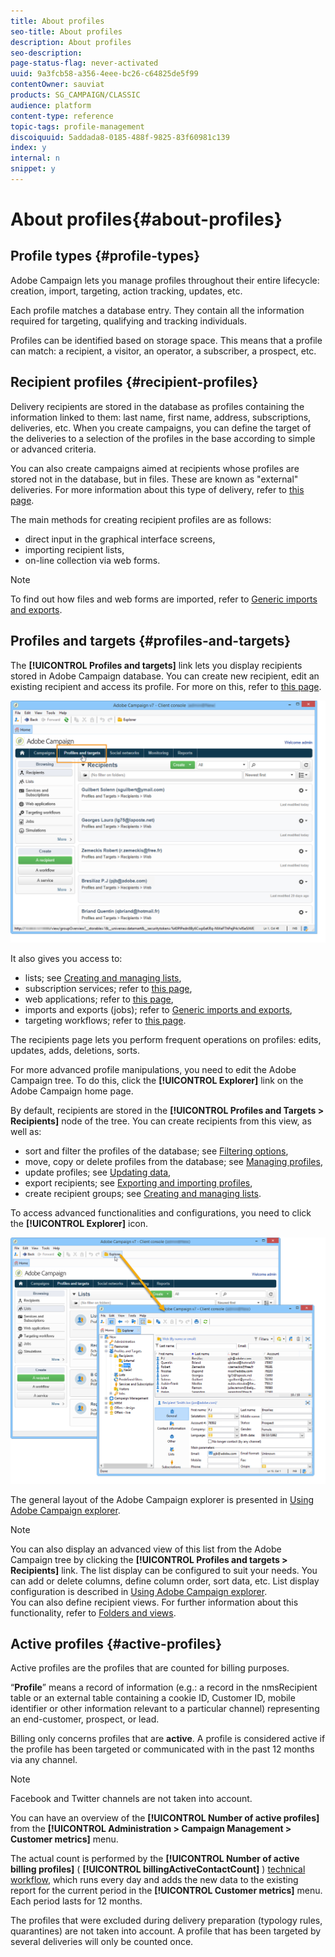 ```yaml
---
title: About profiles
seo-title: About profiles
description: About profiles
seo-description: 
page-status-flag: never-activated
uuid: 9a3fcb58-a356-4eee-bc26-c64825de5f99
contentOwner: sauviat
products: SG_CAMPAIGN/CLASSIC
audience: platform
content-type: reference
topic-tags: profile-management
discoiquuid: 5addada8-0185-488f-9825-83f60981c139
index: y
internal: n
snippet: y
---
```


# About profiles{#about-profiles}

## Profile types {#profile-types}

Adobe Campaign lets you manage profiles throughout their entire lifecycle: creation, import, targeting, action tracking, updates, etc.

Each profile matches a database entry. They contain all the information required for targeting, qualifying and tracking individuals.

Profiles can be identified based on storage space. This means that a profile can match: a recipient, a visitor, an operator, a subscriber, a prospect, etc.

## Recipient profiles {#recipient-profiles}

Delivery recipients are stored in the database as profiles containing the information linked to them: last name, first name, address, subscriptions, deliveries, etc. When you create campaigns, you can define the target of the deliveries to a selection of the profiles in the base according to simple or advanced criteria.

You can also create campaigns aimed at recipients whose profiles are stored not in the database, but in files. These are known as "external" deliveries. For more information about this type of delivery, refer to [this page](../../delivery/using/key-steps-when-creating-a-delivery.md#selecting-external-recipients).

The main methods for creating recipient profiles are as follows:

* direct input in the graphical interface screens,
* importing recipient lists,
* on-line collection via web forms.

>[!NOTE]
>
>To find out how files and web forms are imported, refer to [Generic imports and exports](../../platform/using/generic-imports-and-exports.md).

## Profiles and targets {#profiles-and-targets}

The **[!UICONTROL Profiles and targets]** link lets you display recipients stored in Adobe Campaign database. You can create new recipient, edit an existing recipient and access its profile. For more on this, refer to [this page](../../platform/using/editing-a-profile.md).

![](assets/d_ncs_user_interface_target_link.png)

It also gives you access to:

* lists; see [Creating and managing lists](../../platform/using/creating-and-managing-lists.md),
* subscription services; refer to [this page](../../delivery/using/managing-subscriptions.md),
* web applications; refer to [this page](../../web/using/about-web-applications.md),
* imports and exports (jobs); refer to [Generic imports and exports](../../platform/using/generic-imports-and-exports.md),
* targeting workflows; refer to [this page](../../workflow/using/building-a-workflow.md#implementation-steps-).

The recipients page lets you perform frequent operations on profiles: edits, updates, adds, deletions, sorts.

For more advanced profile manipulations, you need to edit the Adobe Campaign tree. To do this, click the **[!UICONTROL Explorer]** link on the Adobe Campaign home page.

By default, recipients are stored in the **[!UICONTROL Profiles and Targets > Recipients]** node of the tree. You can create recipients from this view, as well as:

* sort and filter the profiles of the database; see [Filtering options](../../platform/using/filtering-options.md),
* move, copy or delete profiles from the database; see [Managing profiles](../../platform/using/managing-profiles.md),
* update profiles; see [Updating data](../../platform/using/updating-data.md),
* export recipients; see [Exporting and importing profiles](../../platform/using/exporting-and-importing-profiles.md),
* create recipient groups; see [Creating and managing lists](../../platform/using/creating-and-managing-lists.md).

To access advanced functionalities and configurations, you need to click the **[!UICONTROL Explorer]** icon. 

![](assets/d_ncs_user_interface01.png)

The general layout of the Adobe Campaign explorer is presented in [Using Adobe Campaign explorer](../../platform/using/adobe-campaign-workspace.md#using-adobe-campaign-explorer).

>[!NOTE]
>
>You can also display an advanced view of this list from the Adobe Campaign tree by clicking the **[!UICONTROL Profiles and targets > Recipients]** link. The list display can be configured to suit your needs. You can add or delete columns, define column order, sort data, etc. List display configuration is described in [Using Adobe Campaign explorer](../../platform/using/adobe-campaign-workspace.md#using-adobe-campaign-explorer).  
>You can also define recipient views. For further information about this functionality, refer to [Folders and views](../../platform/using/access-management.md#folders-and-views).

## Active profiles {#active-profiles}

Active profiles are the profiles that are counted for billing purposes.

“**Profile**” means a record of information (e.g.: a record in the nmsRecipient table or an external table containing a cookie ID, Customer ID, mobile identifier or other information relevant to a particular channel) representing an end-customer, prospect, or lead.

Billing only concerns profiles that are **active**. A profile is considered active if the profile has been targeted or communicated with in the past 12 months via any channel.

>[!NOTE]
>
>Facebook and Twitter channels are not taken into account.

You can have an overview of the **[!UICONTROL Number of active profiles]** from the **[!UICONTROL Administration > Campaign Management > Customer metrics]** menu.

The actual count is performed by the **[!UICONTROL Number of active billing profiles]** ( **[!UICONTROL billingActiveContactCount]** ) [technical workflow](../../workflow/using/delivery.md), which runs every day and adds the new data to the existing report for the current period in the **[!UICONTROL Customer metrics]** menu. Each period lasts for 12 months.

The profiles that were excluded during delivery preparation (typology rules, quarantines) are not taken into account. A profile that has been targeted by several deliveries will only be counted once.
